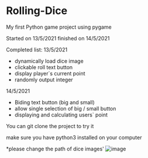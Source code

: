 # Rolling-Dice
My first Python game project using pygame

Started on 13/5/2021
finished on 14/5/2021

Completed list:
13/5/2021
* dynamically load dice image
* clickable roll text button
* display player`s current point
* randomly output integer 

14/5/2021
- Biding text button (big and small)
- allow single selection of big / small button 
- displaying and calculating users` point

You can git clone the project to try it 

make sure you have python3 installed on your computer

*please change the path of dice images'
![image](https://user-images.githubusercontent.com/62586452/118305067-11f55500-b51a-11eb-9cd9-e1262de1823d.png)
